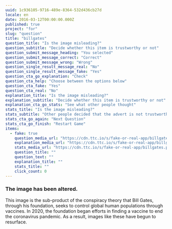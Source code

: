 ```yaml
---
uuid: 1c936105-9716-489e-8364-532d436cb27d
locale: en
date: 2016-03-12T00:00:00.000Z
published: true
project: "for"
slug: "question"
title: "billgates"
question_title: "Is the image misleading?"
question_subtitle: "Decide whether this item is trustworthy or not"
question_submit_message_heading: "You selected"
question_submit_message_correct: "Correct"
question_submit_message_wrong: "Wrong"
question_single_result_message_real: "No"
question_single_result_message_fake: "Yes"
question_cta_go_explanation: "Check"
question_cta_help: "Choose between the options below"
question_cta_fake: "Yes"
question_cta_real: "No"
explanation_title: "Is the image misleading?"
explanation_subtitle: "Decide whether this item is trustworthy or not"
explanation_cta_go_stats: "See what other people thought"
stats_title: "Is the image misleading?"
stats_subtitle: "Other people decided that the advert is not trustworthy"
stats_cta_go_again: "Next Question"
stats_cta_go_finish: "Restart Game"
items:
  - fake: true
    question_media_url: "https://cdn.ttc.io/s/fake-or-real-app/billgates.png"
    explanation_media_url: "https://cdn.ttc.io/s/fake-or-real-app/billgates.png"
    stats_media_url: "https://cdn.ttc.io/s/fake-or-real-app/billgates.png"
    question_title: ""
    question_text: ""
    explanation_title: ""
    stats_title: ""
    click_count: 0
---
```

### The image has been altered.

This image is the sub-product of the conspiracy theory that Bill Gates, through his foundation, seeks to control global human populations through vaccines. In 2020, the foundation began efforts in finding a vaccine to end the coronavirus pandemic. 
As a result, images like these have begun to resurface. 